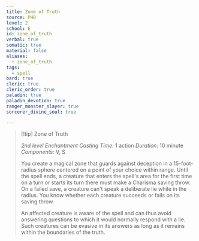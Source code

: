 ```yaml
---
title: Zone of Truth
source: PHB
level: 2
school: E
id: zone_of_truth
verbal: true
somatic: true
material: false
aliases:
  - zone_of_truth
tags:
  - spell
bard: true
cleric: true
cleric_order: true
paladin: true
paladin_devotion: true
ranger_monster_slayer: true
sorcerer_divine_soul: true

---
```

>[!tip] Zone of Truth
>
> *2nd level Enchantment*
> *Casting Time:* 1 action
> *Duration:* 10 minute
> *Components:* V, S
>
>You create a magical zone that guards against deception in a 15-foot-radius sphere centered on a point of your choice within range. Until the spell ends, a creature that enters the spell's area for the first time on a turn or starts its turn there must make a Charisma saving throw. On a failed save, a creature can't speak a deliberate lie while in the radius. You know whether each creature succeeds or fails on its saving throw.
>
>An affected creature is aware of the spell and can thus avoid answering questions to which it would normally respond with a lie. Such creatures can be evasive in its answers as long as it remains within the boundaries of the truth.
>

